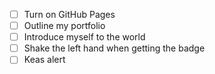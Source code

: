- [ ] Turn on GitHub Pages
- [ ] Outline my portfolio
- [ ] Introduce myself to the world
- [ ] Shake the left hand when getting the badge
- [ ] Keas alert
